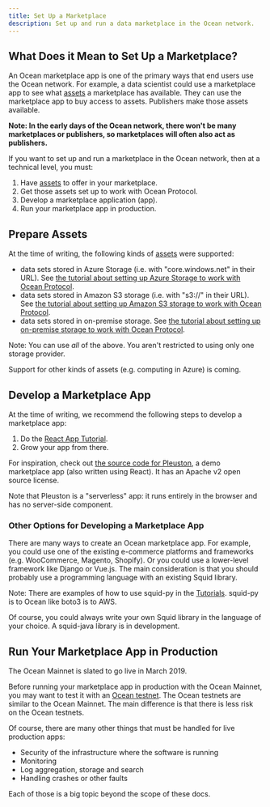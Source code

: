 ```yaml
---
title: Set Up a Marketplace
description: Set up and run a data marketplace in the Ocean network.
---
```


## What Does it Mean to Set Up a Marketplace?

An Ocean marketplace app is one of the primary ways that end users use the Ocean network. For example, a data scientist could use a marketplace app to see what [assets](/concepts/terminology/#asset-or-data-asset) a marketplace has available. They can use the marketplace app to buy access to assets. Publishers make those assets available.

**Note: In the early days of the Ocean network, there won't be many marketplaces or publishers, so marketplaces will often also act as publishers.**

If you want to set up and run a marketplace in the Ocean network, then at a technical level, you must:

1. Have [assets](/concepts/terminology/#asset-or-data-asset) to offer in your marketplace.
1. Get those assets set up to work with Ocean Protocol.
1. Develop a marketplace application (app).
1. Run your marketplace app in production.

## Prepare Assets

At the time of writing, the following kinds of [assets](/concepts/terminology/#asset-or-data-asset) were supported:

- data sets stored in Azure Storage (i.e. with "core.windows.net" in their URL). See [the tutorial about setting up Azure Storage to work with Ocean Protocol](/tutorials/azure-for-brizo/).
- data sets stored in Amazon S3 storage (i.e. with "s3://" in their URL). See [the tutorial about setting up Amazon S3 storage to work with Ocean Protocol](/tutorials/amazon-s3-for-brizo/).
- data sets stored in on-premise storage. See [the tutorial about setting up on-premise storage to work with Ocean Protocol](/tutorials/on-premise-for-brizo/).

Note: You can use _all_ of the above. You aren't restricted to using only one storage provider.

Support for other kinds of assets (e.g. computing in Azure) is coming.

## Develop a Marketplace App

At the time of writing, we recommend the following steps to develop a marketplace app:

1. Do the [React App Tutorial](/tutorials/react-setup/).
1. Grow your app from there.

For inspiration, check out [the source code for Pleuston](https://github.com/oceanprotocol/pleuston), a demo marketplace app (also written using React). It has an Apache v2 open source license.

<repo name="pleuston"></repo>

Note that Pleuston is a "serverless" app: it runs entirely in the browser and has no server-side component.

### Other Options for Developing a Marketplace App

There are many ways to create an Ocean marketplace app. For example, you could use one of the existing e-commerce platforms and frameworks (e.g. WooCommerce, Magento, Shopify). Or you could use a lower-level framework like Django or Vue.js. The main consideration is that you should probably use a programming language with an existing Squid library.

<repo name="squid-js"></repo>
<repo name="squid-py"></repo>
<repo name="squid-java"></repo>

Note: There are examples of how to use squid-py in the [Tutorials](/tutorials/introduction/). squid-py is to Ocean like boto3 is to AWS.

Of course, you could always write your own Squid library in the language of your choice. A squid-java library is in development.

## Run Your Marketplace App in Production

The Ocean Mainnet is slated to go live in March 2019.

Before running your marketplace app in production with the Ocean Mainnet, you may want to test it with an [Ocean testnet](/concepts/testnets/).
The Ocean testnets are similar to the Ocean Mainnet.
The main difference is that there is less risk on the Ocean testnets.

Of course, there are many other things that must be handled for live production apps:

- Security of the infrastructure where the software is running
- Monitoring
- Log aggregation, storage and search
- Handling crashes or other faults

Each of those is a big topic beyond the scope of these docs.
